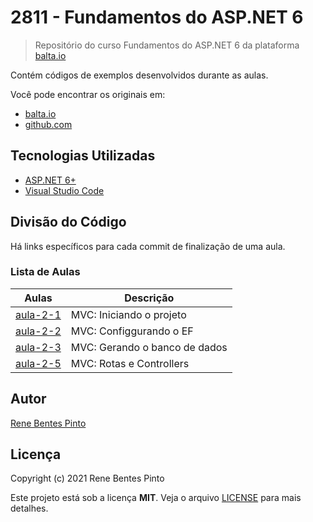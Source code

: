 # 2811 - Fundamentos do ASP.NET 6

> Repositório do curso Fundamentos do ASP.NET 6 da plataforma [balta.io](https://balta.io)

Contém códigos de exemplos desenvolvidos durante as aulas.

Você pode encontrar os originais em:

- [balta.io](https://balta.io/cursos/fundamentos-aspnet)
- [github.com](https://github.com/balta-io/2811)

## Tecnologias Utilizadas

- [ASP.NET 6+](https://dotnet.microsoft.com/en-us/apps/aspnet)
- [Visual Studio Code](https://code.visualstudio.com/)

## Divisão do Código

Há links específicos para cada commit de finalização de uma aula.

### Lista de Aulas

| Aulas                            | Descrição                     |
| -------------------------------- | ----------------------------- |
| [aula-2-1](../../commit/a7ad88d) | MVC: Iniciando o projeto      |
| [aula-2-2](../../commit/6b72655) | MVC: Configgurando o EF       |
| [aula-2-3](../../commit/cea25a3) | MVC: Gerando o banco de dados |
| [aula-2-5](../../commit/4e31851) | MVC: Rotas e Controllers      |

## Autor

[Rene Bentes Pinto](http://github.com/renebentes)

## Licença

Copyright (c) 2021 Rene Bentes Pinto

Este projeto está sob a licença **MIT**. Veja o arquivo [LICENSE](LICENSE) para mais detalhes.
